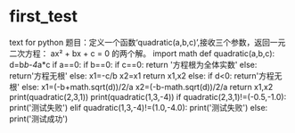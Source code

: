 # first_test
text for python
题目：定义一个函数‘quadratic(a,b,c)’,接收三个参数，返回一元二次方程：
ax² + bx + c = 0 的两个解。
import math
def quadratic(a,b,c):
	d=b*b-4*a*c
	if a==0:
		if b==0:
     		 if c==0:
      			return '方程根为全体实数'
    	 	 else:
       			return'方程无根'
		else:
			x1=-c/b
			x2=x1
			return x1,x2
	else:
   		 if d<0:
   		 	return'方程无根'
   		 else:
   		 	x1=(-b+math.sqrt(d))/2/a
   		 	x2=(-b-math.sqrt(d))/2/a
   		 	return x1,x2
print(quadratic(2,3,1))
print(quadratic(1,3,-4))
if quadratic(2,3,1)!=(-0.5,-1.0):
   print('测试失败')
elif quadratic(1,3,-4)!=(1.0,-4.0):
   print('测试失败')
else:
   print('测试成功')
